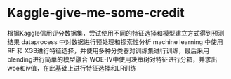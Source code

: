 # Kaggle-give-me-some-credit
根据Kaggle信用评分数据集，尝试使用不同的特征选择和模型建立方式得到预测结果
dataprocess 中对数据进行预处理和探索性分析
machine learning 中使用RF 和 XGB进行特征选择，并使用多种分类器对训练集进行训练，最后采用blending进行简单的模型融合
WOE-IV中使用决策树对特征进行分箱，并求出woe和iv值，在此基础上进行特征选择和LR训练
